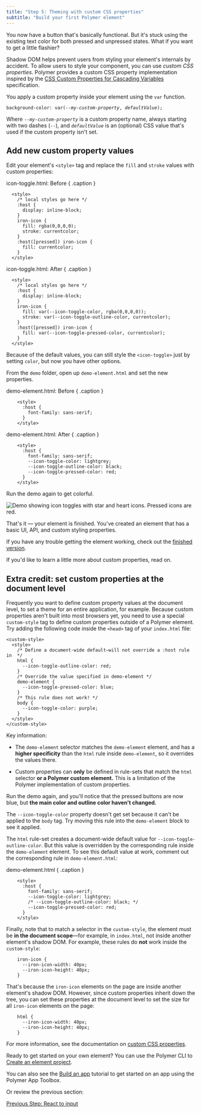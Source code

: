 ```yaml
---
title: "Step 5: Theming with custom CSS properties"
subtitle: "Build your first Polymer element"
---
```


<!-- toc -->

You now have a button that's basically functional. But it's stuck using the
existing text color for both pressed and unpressed states. What if you want to
get a little flashier?

Shadow DOM helps prevent users from styling your element's internals by accident.
To allow users to style your component, you can use _custom CSS properties_. Polymer
provides a custom CSS property implementation inspired by the
[CSS Custom Properties for Cascading Variables](http://www.w3.org/TR/css-variables/) specification.

You apply a custom property inside your element using the `var` function.

<pre><code>background-color: var(<em>--my-custom-property</em>, <em>defaultValue</em>);</pre></code>

Where <code>--<em>my-custom-property</em></code> is a custom property name, always starting with two dashes (`--`), and <code><em>defaultValue</em></code> is an (optional) CSS value that's used if the custom property isn't set.

## Add new custom property values

Edit your element's `<style>` tag and replace the `fill` and `stroke`
values with custom properties:

icon-toggle.html: Before  { .caption }

```
  <style>
    /* local styles go here */
    :host {
      display: inline-block;
    }
    iron-icon {
      fill: rgba(0,0,0,0);
      stroke: currentcolor;
    }
    :host([pressed]) iron-icon {
      fill: currentcolor;
    }
  </style>
```

icon-toggle.html: After  { .caption }

```
  <style>
    /* local styles go here */
    :host {
      display: inline-block;
    }
    iron-icon {
      fill: var(--icon-toggle-color, rgba(0,0,0,0));
      stroke: var(--icon-toggle-outline-color, currentcolor);
    }
    :host([pressed]) iron-icon {
      fill: var(--icon-toggle-pressed-color, currentcolor);
    }
  </style>
```

Because of the default values, you can still style the `<icon-toggle>` just by
setting `color`, but now you have other options.

From the `demo` folder, open up `demo-element.html` and set the new properties.

demo-element.html: Before { .caption }

```
    <style>
      :host {
        font-family: sans-serif;
      }
    </style>
```

demo-element.html: After { .caption }

```
    <style>
      :host {
        font-family: sans-serif;
        --icon-toggle-color: lightgrey;
        --icon-toggle-outline-color: black;
        --icon-toggle-pressed-color: red;
      }
    </style>
```

Run the demo again to get colorful.


<img src="/images/2.0/first-element/toggles-styled.png" alt="Demo showing
icon toggles with star and heart icons. Pressed icons are red.">

That's it — your element is finished. You've created an element that has a basic
UI, API, and custom styling properties.

If you have any trouble getting the element working, check out the
[finished version](https://github.com/PolymerLabs/polymer-2-first-element/tree/master/icon-toggle-finished).

If you'd like to learn a little more about custom properties, read on.

## Extra credit: set custom properties at the document level

Frequently you want to define custom property values at the document level, to
set a theme for an entire application, for example. Because custom properties
aren't built into most browsers yet, you need to use a special `custom-style`
tag to define custom properties outside of a Polymer element. Try
adding the following code inside the `<head>` tag of your `index.html` file:

```
<custom-style>
  <style>
    /* Define a document-wide default—will not override a :host rule in  */
    html {
      --icon-toggle-outline-color: red;
    }
    /* Override the value specified in demo-element */
    demo-element {
      --icon-toggle-pressed-color: blue;
    }
    /* This rule does not work! */
    body {
      --icon-toggle-color: purple;
    }
  </style>
</custom-style>
```

Key information:

*   The `demo-element` selector matches the `demo-element` element, and
    has a **higher specificity** than the `html` rule inside `demo-element`,
    so it overrides the values there.

*   Custom properties can **only** be defined in rule-sets that match the `html`
    selector **or a Polymer custom element.** This is a limitation
    of the Polymer implementation of custom properties.

Run the demo again, and you'll notice that the pressed buttons are now blue,
but **the main color and outline color haven't changed.**

The `--icon-toggle-color` property doesn't get set because it can't be applied
to the `body` tag. Try moving this rule into the `demo-element` block to see
it applied.

The `html` rule-set creates a document-wide default value for `--icon-toggle-outline-color`.
But this value is overridden by the corresponding rule inside the `demo-element`
element. To see this default value at work, comment out the corresponding rule in
`demo-element.html`:

demo-element.html { .caption }

```
    <style>
      :host {
        font-family: sans-serif;
        --icon-toggle-color: lightgrey;
        /* --icon-toggle-outline-color: black; */
        --icon-toggle-pressed-color: red;
      }
    </style>
```

Finally, note that to match a selector in the `custom-style`, the element must
be **in the document scope**—for example, in `index.html`, not inside another
element's shadow DOM. For example, these rules do **not** work inside the
`custom-style`:

```
    iron-icon {
      --iron-icon-width: 40px;
      --iron-icon-height: 40px;
    }
```

That's because the `iron-icon` elements on the page are inside another element's
shadow DOM. However, since custom properties inherit down the tree, you can set
these properties at the document level to set the size for all `iron-icon`
elements on the page:

```
    html {
      --iron-icon-width: 40px;
      --iron-icon-height: 40px;
    }
```

For more information, see the documentation on [custom CSS properties](https://www.polymer-project.org/2.0/docs/devguide/custom-css-properties).

Ready to get started on your own element? You can use the Polymer CLI to
[Create an element project](/2.0/docs/tools/polymer-cli#element).

You can also see the [Build an app](/2.0/start/toolbox/set-up)
tutorial to get started on an app using the Polymer App Toolbox.

Or review the previous section:

<a class="blue-button" href="step-4">
  Previous Step: React to input
</a>
